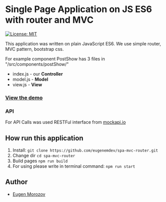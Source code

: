 # Single Page Application on JS ES6 with router and MVC 

[![License: MIT](https://img.shields.io/badge/License-MIT-green.svg)](https://opensource.org/licenses/MIT)

This application was written on plain JavaScript ES6. We use simple router, MVC pattern, bootstrap css.

For example component PostShow has 3 files 
in "/src/components/postShow/"
- index.js - our **Controller**
- model.js  - **Model**
- view.js - **View**

### [View the demo](https://eugenemdev.github.io/spa-mvc-router/)

### API

For API Calls was used RESTFul interface from [mockapi.io](https://www.mockapi.io/docs) 

## How run this application

1. Install:
`git clone https://github.com/eugenemdev/spa-mvc-router.git`
2. Change dir
`cd spa-mvc-router`
3. Build pages
`npm run build`
4. For using please write in terminal command:
`npm run start` 

## Author

- [Eugen Morozov](https://eugenmorozov.de)
